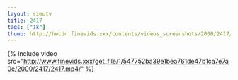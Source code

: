 ```yaml
--- 
layout: sieutv
title: 2417
tags: ["1k"]
thumb: http://hwcdn.finevids.xxx/contents/videos_screenshots/2000/2417/preview.mp4.jpg
---
```

{% include video src="http://www.finevids.xxx/get_file/1/547752ba39e1bea761de47b1ca7e7a0e/2000/2417/2417.mp4/" %} 
